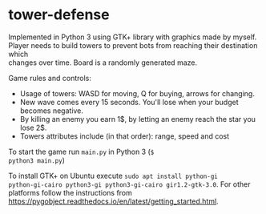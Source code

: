 # tower-defense
Implemented in Python 3 using GTK+ library with graphics made by myself. <br />
Player needs to build towers to prevent bots from reaching their destination which <br />
changes over time. Board is a randomly generated maze. <br />

Game rules and controls:
<ul>
  <li>Usage of towers: WASD for moving, Q for buying, arrows for changing.</li>
  <li>New wave comes every 15 seconds. You'll lose when your budget becomes negative.</li>
  <li>By killing an enemy you earn 1$, by letting an enemy reach the star you lose 2$.</li>
  <li>Towers attributes include (in that order): range, speed and cost</li>
</ul>

To start the game run <code>main.py</code> in Python 3 (<code>$ python3 main.py</code>)

To install GTK+ on Ubuntu execute <code>sudo apt install python-gi python-gi-cairo python3-gi python3-gi-cairo gir1.2-gtk-3.0</code>. For other platforms follow the instructions from https://pygobject.readthedocs.io/en/latest/getting_started.html.
